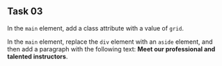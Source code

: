 ## Task 03
In the `main` element, add a class attribute with a value of `grid`. 

In the  `main` element, replace the `div` element with an `aside` element, and then add a paragraph with the following text: **Meet our professional and talented instructors**.  